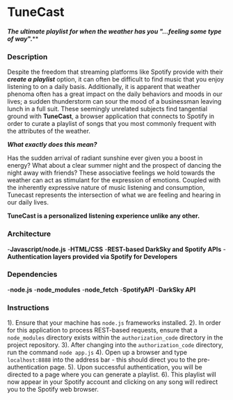 # TuneCast #
****The ultimate playlist for when the weather has you "*...feeling some type of way*".****

### Description ###
Despite the freedom that streaming platforms like Spotify provide with their ***create a playlist*** option, it can often be difficult to find music that you enjoy listening to on a daily basis. Additionally, it is apparent that weather phenoma often has a great impact on the daily behaviors and moods in our lives; a sudden thunderstorm can sour the mood of a businessman leaving lunch in a full suit. These seemingly unrelated subjects find tangential ground with **TuneCast**, a browser application that connects to Spotify in order to curate a playlist of songs that you most commonly frequent with the attributes of the weather.

***What exactly does this mean?***

Has the sudden arrival of radiant sunshine ever given you a boost in energy? What about a clear summer night and the prospect of dancing the night away with friends? These associative feelings we hold towards the weather can act as stimulant for the expression of emotions. Coupled with the inherently expressive nature of music listening and consumption, Tunecast represents the intersection of what we are feeling and hearing in our daily lives.

**TuneCast is a personalized listening experience unlike any other.**

### Architecture ###

-**Javascript/node.js**
-**HTML/CSS**
-**REST-based DarkSky and Spotify APIs**
-**Authentication layers provided via Spotify for Developers**

### Dependencies ###

-**node.js**
-**node_modules**
-**node_fetch**
-**SpotifyAPI**
-**DarkSky API**

### Instructions ###
1). Ensure that your machine has  `node.js` frameworks installed.
2). In order for this application to process REST-based requests, ensure that a `node_modules` directory exists within the `authorization_code` directory in the project repository.
3). After changing into the `authorization_code` directory, run the command 
`node app.js`
4). Open up a browser and type `localhost:8888` into the address bar - this should direct you to the pre-authentication page.
5). Upon successful authentication, you will be directed to a page where you can generate a playlist.
6). This playlist will now appear in your Spotify account and clicking on any song will redirect you to the Spotify web browser.
